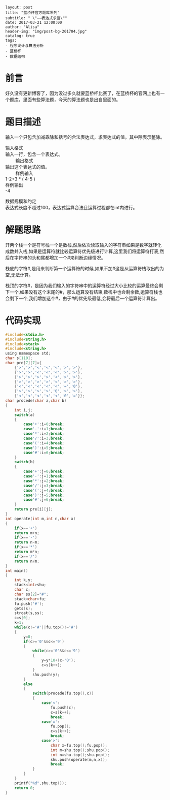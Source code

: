     layout: post
    title: "蓝桥杯官方题库系列"
    subtitle: " \"——表达式求值\""
    date: 2017-03-21 12:00:00
    author: "Alisa"
    header-img: "img/post-bg-201704.jpg"
    catalog: true
    tags:
    - 程序设计与算法分析
    - 蓝桥杯
    - 数据结构

# 前言  
好久没有更新博客了，因为没过多久就要蓝桥杯比赛了，在蓝桥杯的官网上也有一个题库，里面有些算法题，今天的算法题也是出自里面的。  

# 题目描述  

输入一个只包含加减乖除和括号的合法表达式，求表达式的值。其中除表示整除。  

输入格式  
输入一行，包含一个表达式。  
　　
输出格式  
输出这个表达式的值。  
　　
样例输入  
1-2+3 * ( 4-5 )  
样例输出  
-4  

数据规模和约定  
表达式长度不超过100，表达式运算合法且运算过程都在int内进行。  

# 解题思路  

开两个栈一个是符号栈一个是数栈,然后依次读取输入的字符串如果是数字就转化成数并入栈,如果是运算符就比较运算符优先级进行计算,这里我们将运算符打表,然后在字符串的头和尾都增加一个#来判断边缘情况。  

栈底的字符#,是用来判断第一个运算符的时候,如果不加#这是从运算符栈取出的为空,无法计算。  

栈顶的字符#，是因为我们输入的字符串中的运算符经过大小比较的运算最终会剩下一个,如果没有这个末尾的#，那么运算没有结束,数栈中也会剩余数,运算符栈也会剩下一个,我们增加这个#，由于#的优先级最低,会将最后一个运算符计算出。  

# 代码实现  

```c
#include<stdio.h>
#include<string.h>
#include<stack>
#include<string.h>
using namespace std;
char s[110];
char pre[7][7]={
	{'>','>','<','<','<','>','>'},
	{'>','>','<','<','<','>','>'},
	{'>','>','>','>','<','>','>'},
	{'>','>','>','>','<','>','>'},
	{'<','<','<','<','<','=','0'},
	{'>','>','>','>','0','>','>'},
	{'<','<','<','<','<','0','='}};
char procede(char a,char b)
{
	int i,j;
	switch(a)
	{
		case'+':i=0;break;
		case'-':i=1;break;
		case'*':i=2;break;
		case'/':i=3;break;
		case'(':i=4;break;
		case')':i=5;break;
		case'#':i=6;break;
	}
	switch(b)
	{
		case'+':j=0;break;
		case'-':j=1;break;
		case'*':j=2;break;
		case'/':j=3;break;
		case'(':j=4;break;
		case')':j=5;break;
		case'#':j=6;break;
	}
	return pre[i][j];
}	
int operate(int m,int n,char x)
{
	if(x=='+')
	return m+n;
	if(x=='-')
	return n-m;
	if(x=='*')
	return m*n;
	if(x=='/')
	return n/m;
}
int main()
{
	int k,y;
	stack<int>shu;	
	char c;
	char ss[2]="#";
	stack<char>fu;
	fu.push('#');
	gets(s);
	strcat(s,ss); 
	c=s[0];
	k=1;
	while(c!='#'||fu.top()!='#')
	{
		y=0;
		if(c>='0'&&c<='9')
		{
			while(c>='0'&&c<='9')
			{
				y=y*10+(c-'0');
				c=s[k++];
			}
			shu.push(y);
		}
		else
		{
			switch(procede(fu.top(),c))
			{
				case'<':
					fu.push(c);
					c=s[k++];
					break;
				case'=':
					fu.pop();
					c=s[k++];
					break;
				case'>':
					char x=fu.top();fu.pop();
					int m=shu.top();shu.pop();
					int n=shu.top();shu.pop();
					shu.push(operate(m,n,x));
					break;	
			}
		}
	}
	printf("%d",shu.top());
	return 0;
}
```